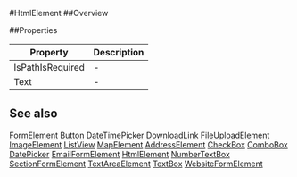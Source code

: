 #HtmlElement
##Overview



##Properties
<table class="table table-condensed table-bordered">
    <thead>
<tr>
<th>Property</th>
<th>Description</th>
</tr>
</thead>
<tbody>
<tr><td>IsPathIsRequired</td><td> - </td></tr>
<tr><td>Text</td><td> - </td></tr>
</tbody></table>



## See also
[FormElement](FormElement.html)
[Button](Button.html)
[DateTimePicker](DateTimePicker.html)
[DownloadLink](DownloadLink.html)
[FileUploadElement](FileUploadElement.html)
[ImageElement](ImageElement.html)
[ListView](ListView.html)
[MapElement](MapElement.html)
[AddressElement](AddressElement.html)
[CheckBox](CheckBox.html)
[ComboBox](ComboBox.html)
[DatePicker](DatePicker.html)
[EmailFormElement](EmailFormElement.html)
[HtmlElement](HtmlElement.html)
[NumberTextBox](NumberTextBox.html)
[SectionFormElement](SectionFormElement.html)
[TextAreaElement](TextAreaElement.html)
[TextBox](TextBox.html)
[WebsiteFormElement](WebsiteFormElement.html)
